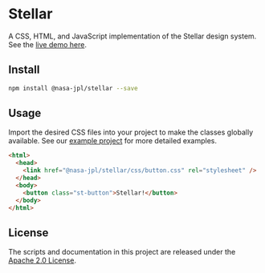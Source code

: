 # Stellar

A CSS, HTML, and JavaScript implementation of the Stellar design system. See the [live demo here][stellar-example].

## Install

```sh
npm install @nasa-jpl/stellar --save
```

## Usage

Import the desired CSS files into your project to make the classes globally available. See our [example project][stellar-example] for more detailed examples.

```html
<html>
  <head>
    <link href="@nasa-jpl/stellar/css/button.css" rel="stylesheet" />
  </head>
  <body>
    <button class="st-button">Stellar!</button>
  </body>
</html>
```

## License

The scripts and documentation in this project are released under the [Apache 2.0 License](LICENSE).

[stellar-example]: https://nasa-jpl.github.io/stellar/example/
